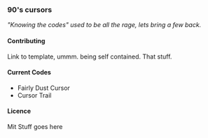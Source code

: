 ### 90's cursors
_"Knowing the codes" used to be all the rage, lets bring a few back._

#### Contributing
Link to template, ummm. being self contained. That stuff.

#### Current Codes
- Fairly Dust Cursor
- Cursor Trail

#### Licence
Mit Stuff goes here
